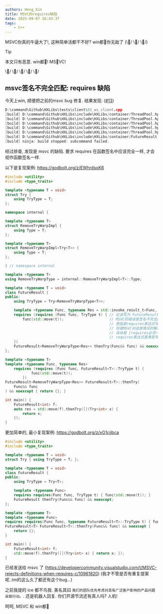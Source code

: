 ```yaml
---
authors: Heng_Xin
title: MSVC的requires缺陷
date: 2025-09-07 16:43:37
tags:
    - C++
---
```


MSVC你真的牛逼大了!, 这种简单活都干不好? win都💩你无敌了 (\💩/ \💩/ \💩/)

<!-- truncate -->

> [!TIP]
> 本文只有恶意. win都💩! MS💩VC! 
> 
> \💩/ \💩/ \💩/ \💩/ \💩/

## msvc签名不完全匹配: requires 缺陷

今天上win, 顺便把之前的msvc bug 修复. 结果发现: ([#13](https://github.com/HengXin666/HXLibs/issues/13))

```cpp
D:\command\Github\HXLibs\tests\client\02_ws_client.cpp
[build] D:\command\Github\HXLibs\include\HXLibs/container/ThreadPool.hpp(338): error C2244: “HX::container::FutureResult<T>::thenTry”: 无法将函数定义与现有的声明匹配
[build] D:\command\Github\HXLibs\include\HXLibs/container/ThreadPool.hpp(338): note: 参见“HX::container::FutureResult<T>::thenTry”的声明
[build] D:\command\Github\HXLibs\include\HXLibs/container/ThreadPool.hpp(338): note: 定义
[build] D:\command\Github\HXLibs\include\HXLibs/container/ThreadPool.hpp(338): note: 'HX::container::FutureResult<internal::RemoveTryWarpImpl<Res>::Type> HX::container::FutureResult<T>::thenTry(Func &&) noexcept &&'
[build] D:\command\Github\HXLibs\include\HXLibs/container/ThreadPool.hpp(338): note: 现有声明
[build] D:\command\Github\HXLibs\include\HXLibs/container/FutureResult.hpp(127): note: 'HX::container::FutureResult<internal::RemoveTryWarpImpl<Res>::Type> HX::container::FutureResult<T>::thenTry(Func &&) noexcept &&'
[build] ninja: build stopped: subcommand failed.
```

经过排查, 发现是 msvc 的缺陷. 要求 requires 在函数签名中应该完全一样, 才会视作函数签名一样.

以下是复现案例: https://godbolt.org/z/EWhrdsoK6

```cpp
#include <utility>
#include <type_traits>

template <typename T = void>
struct Try {
    using TryType = T;
};

namespace internal {

template <typename T>
struct RemoveTryWarpImpl {
    using Type = T;
};

template <typename T>
struct RemoveTryWarpImpl<Try<T>> {
    using Type = T;
};

} // namespace internal

template <typename T>
using RemoveTryWarpType = internal::RemoveTryWarpImpl<T>::Type;

template <typename T = void>
class FutureResult {
public:
    using TryType = Try<RemoveTryWarpType<T>>;

    template <typename Func, typename Res = std::invoke_result_t<Func, TryType>>
    requires (requires (Func func, TryType t) { // 应该写为 FutureResult<T>::TryType
        func(std::move(t));                     // MSVC的错误是签名不完全匹配,
                                                // 原因是requires表达式写在了类模板声明和定义上,
                                                // 但是MSVC对这类情况的解析有bug,
                                                // 具体是 [requires必须一模一样, 否则视为不同函数]。
                                                // requires表达式里类型写法不一致, 导致MSVC无法匹配。
    })
    FutureResult<RemoveTryWarpType<Res>> thenTry(Func&& func) && noexcept;
};

template <typename T>
template <typename Func, typename Res>
    requires (requires (Func func, FutureResult<T>::TryType t) {
            func(std::move(t));
        })
FutureResult<RemoveTryWarpType<Res>> FutureResult<T>::thenTry(
    Func&& func
) && noexcept { return {}; }

int main() {
    FutureResult<int> f;
    auto res = std::move(f).thenTry([](Try<int> x) { 
        return x; 
    });
}
```

更加简单的, 最小复现案例: https://godbolt.org/z/xG1cjjbca

```cpp
#include <utility>
#include <type_traits>

template <typename T = void>
struct Try { using TryType = T; };

template <typename T = void>
class FutureResult {
public:
    using TryType = Try<T>;

    template <typename Func>
    requires requires(Func func, TryType t) { func(std::move(t)); }
    FutureResult thenTry(Func&& func) && noexcept;
};

template <typename T>
template <typename Func>
requires requires(Func func, typename FutureResult<T>::TryType t) { func(std::move(t)); }
FutureResult<T> FutureResult<T>::thenTry(Func&& func) && noexcept {
    return {};
}

int main() {
    FutureResult<int> f;
    std::move(f).thenTry([](Try<int> x) { return x; });
}
```

已经发送给 msvc 了 (https://developercommunity.visualstudio.com/t/MSVC-rejects-definitions-when-requires-c/10961820) (我才不管是否有重复提案呢..tm的这么久了都还有这个bug...)

之前我提的 ice 都不鸟我. 美名其曰 `我们的团队优先考虑对具有广泛客户影响的产品问题采取行动。`. 还是机器人回复. 你们开源节流还有真人吗? 人机!

呵呵, MSVC 和 win都💩